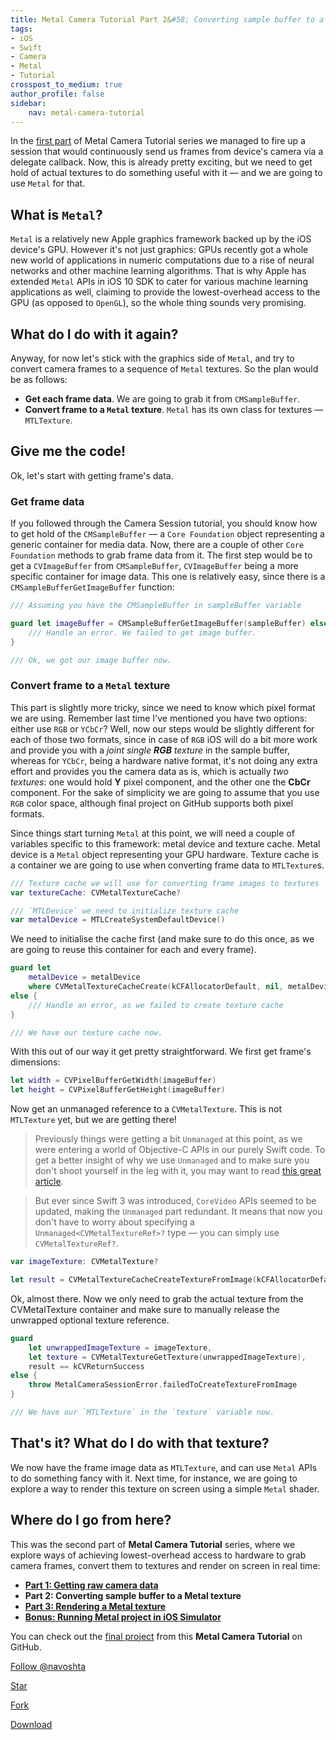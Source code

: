 ```yaml
---
title: Metal Camera Tutorial Part 2&#58; Converting sample buffer to a Metal texture
tags:
- iOS
- Swift
- Camera
- Metal
- Tutorial
crosspost_to_medium: true
author_profile: false
sidebar:
    nav: metal-camera-tutorial
---
```

In the <a target="_blank" href="/metal-camera-part-1-camera-session/">first part</a> of Metal Camera Tutorial series we managed to fire up a session that would continuously send us frames from device's camera via a delegate callback. Now, this is already pretty exciting, but we need to get hold of actual textures to do something useful with it — and we are going to use `Metal` for that. <!--more-->

## What is `Metal`?

`Metal` is a relatively new Apple graphics framework backed up by the iOS device's GPU. However it's not just graphics: GPUs recently got a whole new world of applications in numeric computations due to a rise of neural networks and other machine learning algorithms. That is why Apple has extended `Metal` APIs in iOS 10 SDK to cater for various machine learning applications as well, claiming to provide the lowest-overhead access to the GPU (as opposed to `OpenGL`), so the whole thing sounds very promising.

## What do I do with it again?

Anyway, for now let's stick with the graphics side of `Metal`, and try to convert camera frames to a sequence of `Metal` textures. So the plan would be as follows:

* **Get each frame data**. We are going to grab it from `CMSampleBuffer`.
* **Convert frame to a `Metal` texture**. `Metal` has its own class for textures — `MTLTexture`.

## Give me the code!

Ok, let's start with getting frame's data.

### Get frame data

If you followed through the Camera Session tutorial, you should know how to get hold of the `CMSampleBuffer` — a `Core Foundation` object representing a generic container for media data. Now, there are a couple of other `Core Foundation` methods to grab frame data from it. The first step would be to get a `CVImageBuffer` from `CMSampleBuffer`, `CVImageBuffer` being a more specific container for image data. This one is relatively easy, since there is a `CMSampleBufferGetImageBuffer` function:

```swift
/// Assuming you have the CMSampleBuffer in sampleBuffer variable

guard let imageBuffer = CMSampleBufferGetImageBuffer(sampleBuffer) else {
    /// Handle an error. We failed to get image buffer.
}	

/// Ok, we got our image buffer now.	
```

### Convert frame to a `Metal` texture

This part is slightly more tricky, since we need to know which pixel format we are using. Remember last time I've mentioned you have two options: either use `RGB` or `YCbCr`? Well, now our steps would be slightly different for each of those two formats, since in case of `RGB` iOS will do a bit more work and provide you with a *joint single **RGB** texture* in the sample buffer, whereas for `YCbCr`, being a hardware native format, it's not doing any extra effort and provides you the camera data as is, which is actually *two textures*: one would hold **Y** pixel component, and the other one the **CbCr** component. For the sake of simplicity we are going to assume that you use `RGB` color space, although final project on GitHub supports both pixel formats.

Since things start turning `Metal` at this point, we will need a couple of variables specific to this framework: metal device and texture cache. Metal device is a `Metal` object representing your GPU hardware. Texture cache is a container we are going to use when converting frame data to `MTLTexture`s.

```swift
/// Texture cache we will use for converting frame images to textures
var textureCache: CVMetalTextureCache?

/// `MTLDevice` we need to initialize texture cache
var metalDevice = MTLCreateSystemDefaultDevice()
```

We need to initialise the cache first (and make sure to do this once, as we are going to reuse this container for each and every frame).

```swift
guard let
    metalDevice = metalDevice
    where CVMetalTextureCacheCreate(kCFAllocatorDefault, nil, metalDevice, nil, &textureCache) == kCVReturnSuccess
else {
    /// Handle an error, as we failed to create texture cache
}

/// We have our texture cache now.
```

With this out of our way it get pretty straightforward. We first get frame's dimensions:

```swift
let width = CVPixelBufferGetWidth(imageBuffer)
let height = CVPixelBufferGetHeight(imageBuffer)

```

Now get an unmanaged reference to a `CVMetalTexture`. This is not `MTLTexture` yet, but we are getting there! 

> Previously things were getting a bit `Unmanaged` at this point, as we were entering a world of Objective-C APIs in our purely Swift code. To get a better insight of why we use `Unmanaged` and to make sure you don't shoot yourself in the leg with it, you may want to read <a target="_blank" href="http://nshipster.com/unmanaged/">this great article</a>. 

> But ever since Swift 3 was introduced, `CoreVideo` APIs seemed to be updated, making the `Unmanaged` part redundant. It means that now you don't have to worry about specifying a `Unmanaged<CVMetalTextureRef>?` type — you can simply use `CVMetalTextureRef?`.

```swift
var imageTexture: CVMetalTexture?

let result = CVMetalTextureCacheCreateTextureFromImage(kCFAllocatorDefault, textureCache.takeUnretainedValue(), imageBuffer, nil, pixelFormat, width, height, planeIndex, &imageTexture)
```

Ok, almost there. Now we only need to grab the actual texture from the CVMetalTexture container and make sure to manually release the unwrapped optional texture reference.

```swift
guard
    let unwrappedImageTexture = imageTexture,
    let texture = CVMetalTextureGetTexture(unwrappedImageTexture),
    result == kCVReturnSuccess
else {
    throw MetalCameraSessionError.failedToCreateTextureFromImage
}

/// We have our `MTLTexture` in the `texture` variable now.
```

## That's it? What do I do with that texture?

We now have the frame image data as `MTLTexture`, and can use `Metal` APIs to do something fancy with it. Next time, for instance, we are going to explore a way to render this texture on screen using a simple `Metal` shader.

## Where do I go from here?

This was the second part of **Metal Camera Tutorial** series, where we explore ways of achieving lowest-overhead access to hardware to grab camera frames, convert them to textures and render on screen in real time:

* <a target="_blank" href="/metal-camera-part-1-camera-session">**Part 1: Getting raw camera data**</a>
* **Part 2: Converting sample buffer to a Metal texture**
* <a target="_blank" href="/metal-camera-part-3-render-shader">**Part 3: Rendering a Metal texture**</a>
* <a target="_blank" href="/metal-camera-bonus-running-simulator">**Bonus: Running Metal project in iOS Simulator**</a>

You can check out the <a target="_blank" href="https://github.com/navoshta/MetalRenderCamera">final project</a> from this **Metal Camera Tutorial** on GitHub.


<!-- Place this tag where you want the button to render. -->
<a class="github-button" href="https://github.com/navoshta" data-style="mega" data-count-href="/navoshta/followers" data-count-api="/users/navoshta#followers" data-count-aria-label="# followers on GitHub" aria-label="Follow @navoshta on GitHub">Follow @navoshta</a>
<!-- Place this tag where you want the button to render. -->
<a class="github-button" href="https://github.com/navoshta/MetalRenderCamera" data-icon="octicon-star" data-style="mega" data-count-href="/navoshta/MetalRenderCamera/stargazers" data-count-api="/repos/navoshta/MetalRenderCamera#stargazers_count" data-count-aria-label="# stargazers on GitHub" aria-label="Star navoshta/MetalRenderCamera on GitHub">Star</a>
<!-- Place this tag where you want the button to render. -->
<a class="github-button" href="https://github.com/navoshta/MetalRenderCamera/fork" data-icon="octicon-repo-forked" data-style="mega" data-count-href="/navoshta/MetalRenderCamera/network" data-count-api="/repos/navoshta/MetalRenderCamera#forks_count" data-count-aria-label="# forks on GitHub" aria-label="Fork navoshta/MetalRenderCamera on GitHub">Fork</a>
<!-- Place this tag where you want the button to render. -->
<a class="github-button" href="https://github.com/navoshta/MetalRenderCamera/archive/master.zip" data-icon="octicon-cloud-download" data-style="mega" aria-label="Download navoshta/MetalRenderCamera on GitHub">Download</a>

<!-- Place this tag in your head or just before your close body tag. -->
<script async defer src="https://buttons.github.io/buttons.js"></script>

